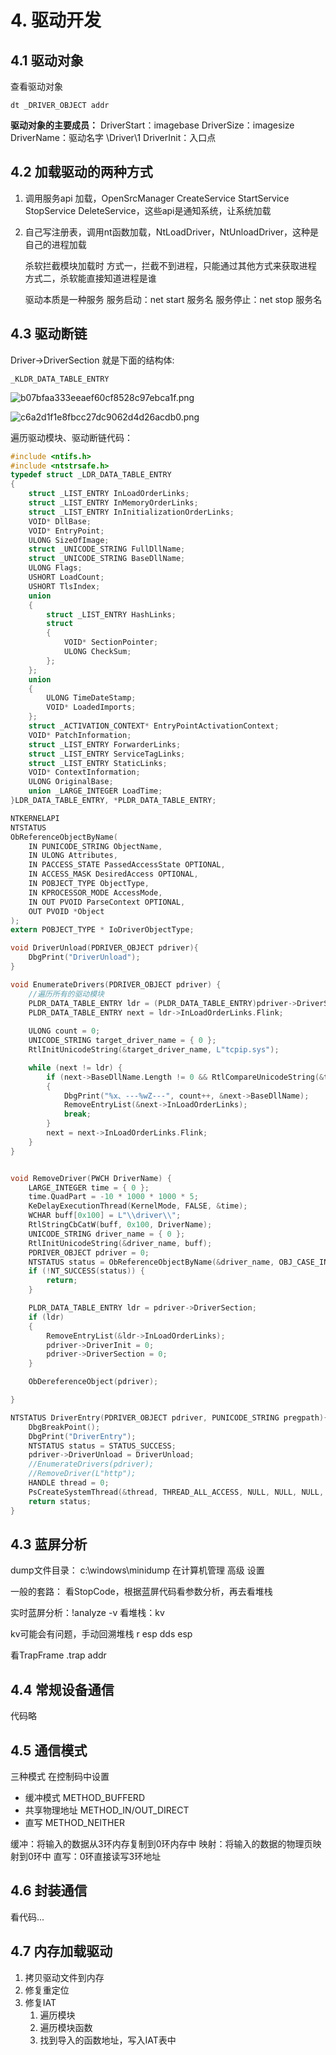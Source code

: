 # 4. 驱动开发
## 4.1 驱动对象
查看驱动对象
```
dt _DRIVER_OBJECT addr
```
**驱动对象的主要成员：**
DriverStart：imagebase
DriverSize：imagesize
DriverName：驱动名字 \Driver\1
DriverInit：入口点

## 4.2 加载驱动的两种方式
1. 调用服务api 加载，OpenSrcManager CreateService StartService StopService DeleteService，这些api是通知系统，让系统加载
2. 自己写注册表，调用nt函数加载，NtLoadDriver，NtUnloadDriver，这种是自己的进程加载

    杀软拦截模块加载时
    方式一，拦截不到进程，只能通过其他方式来获取进程
    方式二，杀软能直接知道进程是谁

    驱动本质是一种服务
    服务启动：net start 服务名
    服务停止：net stop 服务名

## 4.3 驱动断链
Driver->DriverSection 就是下面的结构体:
```
_KLDR_DATA_TABLE_ENTRY
```
![b07bfaa333eeaef60cf8528c97ebca1f.png](en-resource://database/1456:1)

![c6a2d1f1e8fbcc27dc9062d4d26acdb0.png](en-resource://database/1457:1)

遍历驱动模块、驱动断链代码：
```C
#include <ntifs.h>
#include <ntstrsafe.h>
typedef struct _LDR_DATA_TABLE_ENTRY
{
	struct _LIST_ENTRY InLoadOrderLinks;                                    //0x0
	struct _LIST_ENTRY InMemoryOrderLinks;                                  //0x8
	struct _LIST_ENTRY InInitializationOrderLinks;                          //0x10
	VOID* DllBase;                                                          //0x18
	VOID* EntryPoint;                                                       //0x1c
	ULONG SizeOfImage;                                                      //0x20
	struct _UNICODE_STRING FullDllName;                                     //0x24
	struct _UNICODE_STRING BaseDllName;                                     //0x2c
	ULONG Flags;                                                            //0x34
	USHORT LoadCount;                                                       //0x38
	USHORT TlsIndex;                                                        //0x3a
	union
	{
		struct _LIST_ENTRY HashLinks;                                       //0x3c
		struct
		{
			VOID* SectionPointer;                                           //0x3c
			ULONG CheckSum;                                                 //0x40
		};
	};
	union
	{
		ULONG TimeDateStamp;                                                //0x44
		VOID* LoadedImports;                                                //0x44
	};
	struct _ACTIVATION_CONTEXT* EntryPointActivationContext;                //0x48
	VOID* PatchInformation;                                                 //0x4c
	struct _LIST_ENTRY ForwarderLinks;                                      //0x50
	struct _LIST_ENTRY ServiceTagLinks;                                     //0x58
	struct _LIST_ENTRY StaticLinks;                                         //0x60
	VOID* ContextInformation;                                               //0x68
	ULONG OriginalBase;                                                     //0x6c
	union _LARGE_INTEGER LoadTime;                                          //0x70
}LDR_DATA_TABLE_ENTRY, *PLDR_DATA_TABLE_ENTRY;

NTKERNELAPI
NTSTATUS
ObReferenceObjectByName(
	IN PUNICODE_STRING ObjectName,
	IN ULONG Attributes,
	IN PACCESS_STATE PassedAccessState OPTIONAL,
	IN ACCESS_MASK DesiredAccess OPTIONAL,
	IN POBJECT_TYPE ObjectType,
	IN KPROCESSOR_MODE AccessMode,
	IN OUT PVOID ParseContext OPTIONAL,
	OUT PVOID *Object
);
extern POBJECT_TYPE * IoDriverObjectType;

void DriverUnload(PDRIVER_OBJECT pdriver){
	DbgPrint("DriverUnload");
}

void EnumerateDrivers(PDRIVER_OBJECT pdriver) {
	//遍历所有的驱动模块
	PLDR_DATA_TABLE_ENTRY ldr = (PLDR_DATA_TABLE_ENTRY)pdriver->DriverSection;
	PLDR_DATA_TABLE_ENTRY next = ldr->InLoadOrderLinks.Flink;
	
	ULONG count = 0;
	UNICODE_STRING target_driver_name = { 0 };
	RtlInitUnicodeString(&target_driver_name, L"tcpip.sys");

	while (next != ldr) {
		if (next->BaseDllName.Length != 0 && RtlCompareUnicodeString(&target_driver_name, &next->BaseDllName, TRUE) == 0)
		{
			DbgPrint("%x、---%wZ---", count++, &next->BaseDllName);
			RemoveEntryList(&next->InLoadOrderLinks);
			break;
		}
		next = next->InLoadOrderLinks.Flink;
	}
}


void RemoveDriver(PWCH DriverName) {
	LARGE_INTEGER time = { 0 };
	time.QuadPart = -10 * 1000 * 1000 * 5;
	KeDelayExecutionThread(KernelMode, FALSE, &time);
	WCHAR buff[0x100] = L"\\driver\\";
	RtlStringCbCatW(buff, 0x100, DriverName);
	UNICODE_STRING driver_name = { 0 };
	RtlInitUnicodeString(&driver_name, buff);
	PDRIVER_OBJECT pdriver = 0;
	NTSTATUS status = ObReferenceObjectByName(&driver_name, OBJ_CASE_INSENSITIVE, NULL, FILE_ALL_ACCESS, *IoDriverObjectType, KernelMode, NULL, (PVOID*)&pdriver);
	if (!NT_SUCCESS(status)) {
		return;
	}

	PLDR_DATA_TABLE_ENTRY ldr = pdriver->DriverSection;
	if (ldr)
	{
		RemoveEntryList(&ldr->InLoadOrderLinks);
		pdriver->DriverInit = 0;
		pdriver->DriverSection = 0;
	}

	ObDereferenceObject(pdriver);

}

NTSTATUS DriverEntry(PDRIVER_OBJECT pdriver, PUNICODE_STRING pregpath){
	DbgBreakPoint();
	DbgPrint("DriverEntry");
	NTSTATUS status = STATUS_SUCCESS;
	pdriver->DriverUnload = DriverUnload;
	//EnumerateDrivers(pdriver);
	//RemoveDriver(L"http");
	HANDLE thread = 0;
	PsCreateSystemThread(&thread, THREAD_ALL_ACCESS, NULL, NULL, NULL, RemoveDriver, L"CutDriverFromList");
	return status;
}
```

## 4.3 蓝屏分析
dump文件目录：
c:\\windows\minidump
在计算机管理 高级 设置

一般的套路：
看StopCode，根据蓝屏代码看参数分析，再去看堆栈

实时蓝屏分析：!analyze -v
看堆栈：kv 

kv可能会有问题，手动回溯堆栈
r esp
dds esp

看TrapFrame
.trap addr 

## 4.4 常规设备通信
代码略

## 4.5 通信模式
三种模式 在控制码中设置
* 缓冲模式 METHOD_BUFFERD
* 共享物理地址 METHOD_IN/OUT_DIRECT    
* 直写 METHOD_NEITHER

缓冲：将输入的数据从3环内存复制到0环内存中
映射：将输入的数据的物理页映射到0环中
直写：0环直接读写3环地址

## 4.6 封装通信
看代码...

## 4.7 内存加载驱动
1. 拷贝驱动文件到内存
2. 修复重定位
3. 修复IAT
	1. 遍历模块
	2. 遍历模块函数
	3. 找到导入的函数地址，写入IAT表中


